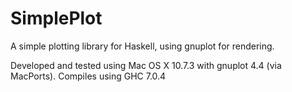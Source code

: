 SimplePlot
==========

A simple plotting library for Haskell, using gnuplot for rendering.

Developed and tested using Mac OS X 10.7.3 with gnuplot 4.4 (via MacPorts). Compiles using GHC 7.0.4

